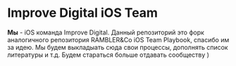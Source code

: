 # Improve Digital iOS Team

**Мы** - iOS команда Improve Digital. Данный репозиторий это форк аналогичного репозитория RAMBLER&Co iOS Team Playbook, спасибо им за идею. Мы будем выкладыать сюда свои процессы, дополнять список литературы и т.д. Будем стараться больше отдавать сообществу )

